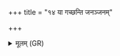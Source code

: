 +++
title = "१४ या गच्छन्ति जनञ्जनम्"

+++
<details><summary>मूलम् (GR)</summary>

या गच्छन्ति जनंजनम्  
इच्छन्तीः प्रयुतं बहु ।  
तासां श्वन्वतीनाम्  
इन्द्रो अपि कृतच् छिरः ॥
</details>